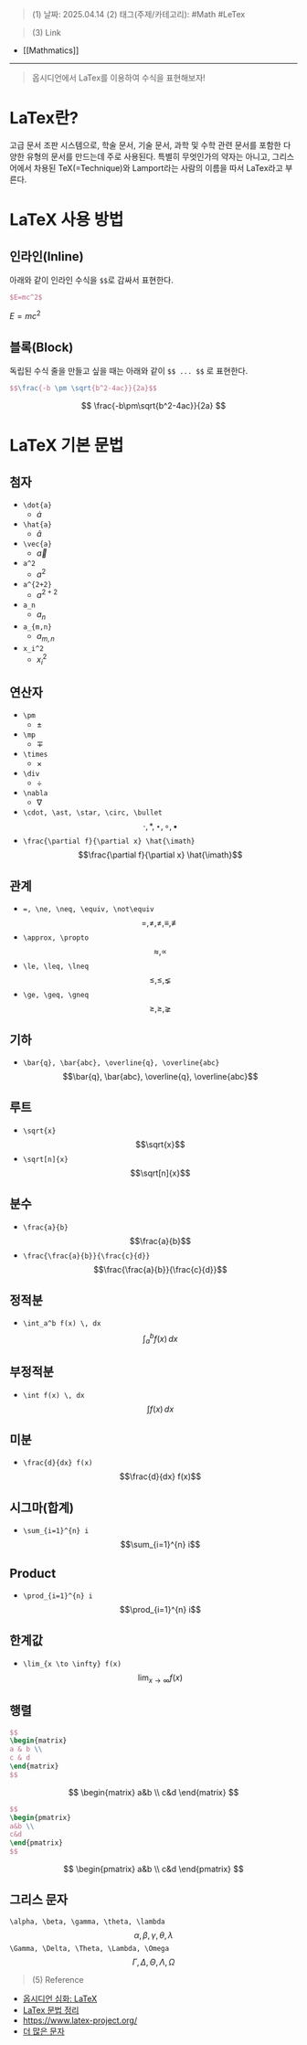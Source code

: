 >(1) 날짜: 2025.04.14
>(2) 태그(주제/카테고리): #Math #LeTex 

>(3) Link
- [[Mathmatics]]
---

> 옵시디언에서 LaTex를 이용하여 수식을 표현해보자!

# LaTex란?
고급 문서 조판 시스템으로, 학술 문서, 기술 문서, 과학 및 수학 관련 문서를 포함한 다양한 유형의 문서를 만드는데 주로 사용된다. 특별히 무엇인가의 약자는 아니고, 그리스어에서 차용된 TeX(=Technique)와 Lamport라는 사람의 이름을 따서 LaTex라고 부른다.

# LaTeX 사용 방법
## 인라인(Inline)
아래와 같이 인라인 수식을 `$$`로 감싸서 표현한다.
``` LaTeX
$E=mc^2$
```
$E=mc^2$

## 블록(Block)
독립된 수식 줄을 만들고 싶을 때는 아래와 같이 `$$ ... $$` 로 표현한다.
``` LaTeX
$$\frac{-b \pm \sqrt{b^2-4ac}}{2a}$$
```
$$
\frac{-b\pm\sqrt{b^2-4ac}}{2a}
$$
# LaTeX 기본 문법
## 첨자
- `\dot{a}` 
	- $\dot{a}$
- `\hat{a}`
	- $\hat{a}$
- `\vec{a}`
	- $\vec{a}$
- `a^2`
	- $a^2$
- `a^{2+2}`
	- $a^{2+2}$
- `a_n`
	- $a_n$
- `a_{m,n}`
	- $a_{m,n}$
- `x_i^2`
	- $x_i^2$
## 연산자
- `\pm`
	- $\pm$
- `\mp`
	- $\mp$
- `\times`
	- $\times$
- `\div`
	- $\div$
- `\nabla`
	- $\nabla$
- `\cdot, \ast, \star, \circ, \bullet`
$$\cdot, \ast, \star, \circ, \bullet$$
- `\frac{\partial f}{\partial x} \hat{\imath}`
$$\frac{\partial f}{\partial x} \hat{\imath}$$
## 관계
- `=, \ne, \neq, \equiv, \not\equiv`
$$=, \ne, \neq, \equiv, \not\equiv$$
- `\approx, \propto`
$$\approx, \propto$$
- `\le, \leq, \lneq`
$$\le, \leq, \lneq$$
- `\ge, \geq, \gneq`
$$\ge, \geq, \gneq$$
## 기하
- `\bar{q}, \bar{abc}, \overline{q}, \overline{abc}`
$$\bar{q}, \bar{abc}, \overline{q}, \overline{abc}$$
## 루트
- `\sqrt{x}`
$$\sqrt{x}$$
- `\sqrt[n]{x}`
$$\sqrt[n]{x}$$
## 분수
- `\frac{a}{b}`
$$\frac{a}{b}$$
- `\frac{\frac{a}{b}}{\frac{c}{d}}`
$$\frac{\frac{a}{b}}{\frac{c}{d}}$$
## 정적분
- `\int_a^b f(x) \, dx`
$$\int_a^bf(x)\,dx$$
## 부정적분
- `\int f(x) \, dx`
$$\int f(x) \, dx$$
## 미분
- `\frac{d}{dx} f(x)`
$$\frac{d}{dx} f(x)$$
## 시그마(합계)
- `\sum_{i=1}^{n} i`
$$\sum_{i=1}^{n} i$$
## Product
- `\prod_{i=1}^{n} i`
$$\prod_{i=1}^{n} i$$
## 한계값
- `\lim_{x \to \infty} f(x)`
$$\lim_{x \to \infty} f(x)$$
## 행렬

``` LaTex
$$
\begin{matrix}
a & b \\
c & d
\end{matrix}
$$
```
$$
\begin{matrix}
a&b \\
c&d
\end{matrix}
$$
``` LaTex
$$
\begin{pmatrix}
a&b \\
c&d
\end{pmatrix}
$$
```
$$
\begin{pmatrix}
a&b \\
c&d
\end{pmatrix}
$$
## 그리스 문자
`\alpha, \beta, \gamma, \theta, \lambda`
$$\alpha, \beta, \gamma, \theta, \lambda$$
`\Gamma, \Delta, \Theta, \Lambda, \Omega`
$$\Gamma, \Delta, \Theta, \Lambda, \Omega$$




>(5) Reference
- [옵시디언 심화: LaTeX](https://kaminik.tistory.com/entry/%EC%98%B5%EC%8B%9C%EB%94%94%EC%96%B8-%EC%8B%AC%ED%99%94-LaTeX#LaTeX%EB%9E%80?)
- [LaTex 문법 정리](https://blog.naver.com/songsite123/222851026847)
- https://www.latex-project.org/
- [더 많은 문자](https://jjycjnmath.tistory.com/117)

